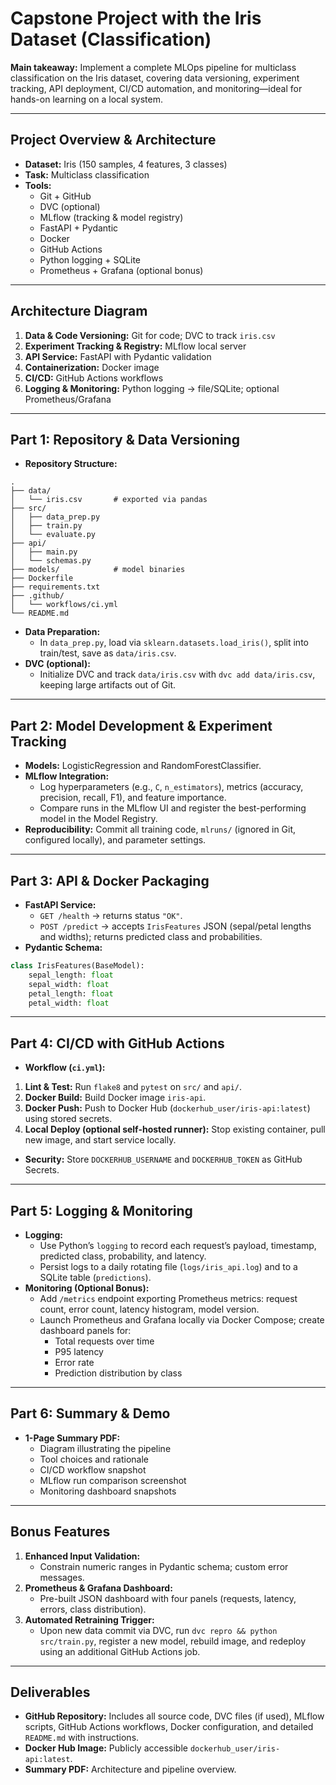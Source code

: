 # Capstone Project with the Iris Dataset (Classification)

**Main takeaway:**
Implement a complete MLOps pipeline for multiclass classification on the Iris dataset, covering data versioning, experiment tracking, API deployment, CI/CD automation, and monitoring—ideal for hands-on learning on a local system.

***

## Project Overview \& Architecture

- **Dataset:** Iris (150 samples, 4 features, 3 classes)
- **Task:** Multiclass classification
- **Tools:**
    - Git + GitHub
    - DVC (optional)
    - MLflow (tracking \& model registry)
    - FastAPI + Pydantic
    - Docker
    - GitHub Actions
    - Python logging + SQLite
    - Prometheus + Grafana (optional bonus)

***

## Architecture Diagram

1. **Data \& Code Versioning:** Git for code; DVC to track `iris.csv`
2. **Experiment Tracking \& Registry:** MLflow local server
3. **API Service:** FastAPI with Pydantic validation
4. **Containerization:** Docker image
5. **CI/CD:** GitHub Actions workflows
6. **Logging \& Monitoring:** Python logging → file/SQLite; optional Prometheus/Grafana

***

## Part 1: Repository \& Data Versioning

- **Repository Structure:**

```
.
├── data/
│   └── iris.csv       # exported via pandas
├── src/
│   ├── data_prep.py
│   ├── train.py
│   └── evaluate.py
├── api/
│   ├── main.py
│   └── schemas.py
├── models/            # model binaries
├── Dockerfile
├── requirements.txt
├── .github/
│   └── workflows/ci.yml
└── README.md
```

- **Data Preparation:**
    - In `data_prep.py`, load via `sklearn.datasets.load_iris()`, split into train/test, save as `data/iris.csv`.
- **DVC (optional):**
    - Initialize DVC and track `data/iris.csv` with `dvc add data/iris.csv`, keeping large artifacts out of Git.

***

## Part 2: Model Development \& Experiment Tracking

- **Models:** LogisticRegression and RandomForestClassifier.
- **MLflow Integration:**
    - Log hyperparameters (e.g., `C`, `n_estimators`), metrics (accuracy, precision, recall, F1), and feature importance.
    - Compare runs in the MLflow UI and register the best-performing model in the Model Registry.
- **Reproducibility:** Commit all training code, `mlruns/` (ignored in Git, configured locally), and parameter settings.

***

## Part 3: API \& Docker Packaging

- **FastAPI Service:**
    - `GET /health` → returns status `"OK"`.
    - `POST /predict` → accepts `IrisFeatures` JSON (sepal/petal lengths and widths); returns predicted class and probabilities.
- **Pydantic Schema:**

```python
class IrisFeatures(BaseModel):
    sepal_length: float
    sepal_width: float
    petal_length: float
    petal_width: float
```

***

## Part 4: CI/CD with GitHub Actions

- **Workflow (`ci.yml`):**

1. **Lint \& Test:** Run `flake8` and `pytest` on `src/` and `api/`.
2. **Docker Build:** Build Docker image `iris-api`.
3. **Docker Push:** Push to Docker Hub (`dockerhub_user/iris-api:latest`) using stored secrets.
4. **Local Deploy (optional self-hosted runner):** Stop existing container, pull new image, and start service locally.
- **Security:** Store `DOCKERHUB_USERNAME` and `DOCKERHUB_TOKEN` as GitHub Secrets.

***

## Part 5: Logging \& Monitoring

- **Logging:**
    - Use Python’s `logging` to record each request’s payload, timestamp, predicted class, probability, and latency.
    - Persist logs to a daily rotating file (`logs/iris_api.log`) and to a SQLite table (`predictions`).
- **Monitoring (Optional Bonus):**
    - Add `/metrics` endpoint exporting Prometheus metrics: request count, error count, latency histogram, model version.
    - Launch Prometheus and Grafana locally via Docker Compose; create dashboard panels for:
        - Total requests over time
        - P95 latency
        - Error rate
        - Prediction distribution by class

***

## Part 6: Summary \& Demo 

- **1-Page Summary PDF:**
    - Diagram illustrating the pipeline
    - Tool choices and rationale
    - CI/CD workflow snapshot
    - MLflow run comparison screenshot
    - Monitoring dashboard snapshots

***

## Bonus Features

1. **Enhanced Input Validation:**
    - Constrain numeric ranges in Pydantic schema; custom error messages.
2. **Prometheus \& Grafana Dashboard:**
    - Pre-built JSON dashboard with four panels (requests, latency, errors, class distribution).
3. **Automated Retraining Trigger:**
    - Upon new data commit via DVC, run `dvc repro && python src/train.py`, register a new model, rebuild image, and redeploy using an additional GitHub Actions job.

***

## Deliverables

- **GitHub Repository:** Includes all source code, DVC files (if used), MLflow scripts, GitHub Actions workflows, Docker configuration, and detailed `README.md` with instructions.
- **Docker Hub Image:** Publicly accessible `dockerhub_user/iris-api:latest`.
- **Summary PDF:** Architecture and pipeline overview.
